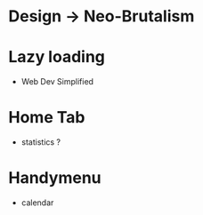 # Design -> Neo-Brutalism

# Lazy loading
  - Web Dev Simplified

# Home Tab
  - statistics ?

# Handymenu
  - calendar

